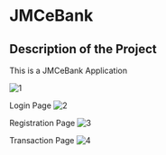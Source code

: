 # JMCeBank


## Description of the Project
This is a JMCeBank Application

![1](https://user-images.githubusercontent.com/109810103/180465186-74e11bc6-2d38-4ece-a4aa-d49f359e6e40.png)

Login Page
![2](https://user-images.githubusercontent.com/109810103/180465359-51de7374-563d-4997-9fa4-5663097d7874.png)


Registration Page
![3](https://user-images.githubusercontent.com/109810103/180465456-372ac8e6-918d-4417-a1f1-f968ef36354a.png)

Transaction Page
![4](https://user-images.githubusercontent.com/109810103/180465510-b6a261f9-6f82-43bd-8a76-631420334369.png)
